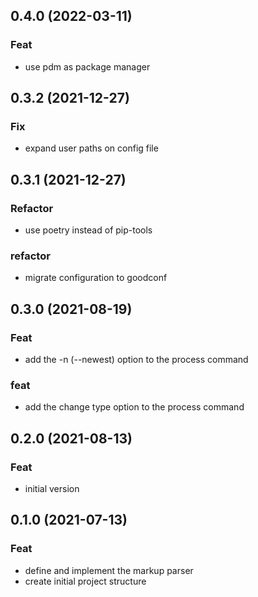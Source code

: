 ## 0.4.0 (2022-03-11)

### Feat

- use pdm as package manager

## 0.3.2 (2021-12-27)

### Fix

- expand user paths on config file

## 0.3.1 (2021-12-27)

### Refactor

- use poetry instead of pip-tools

### refactor

- migrate configuration to goodconf

## 0.3.0 (2021-08-19)

### Feat

- add the -n (--newest) option to the process command

### feat

- add the change type option to the process command

## 0.2.0 (2021-08-13)

### Feat

- initial version

## 0.1.0 (2021-07-13)

### Feat

- define and implement the markup parser
- create initial project structure
